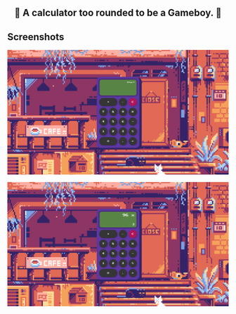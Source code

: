 ## <h2 align="center"> :space_invader: A calculator too rounded to be a Gameboy. :space_invader:</h2>


## Screenshots
<p align="center"><img src="img\img-1.png" width="1000" alt="Project screenshots"></p>
<p align="center"><img src="img\img-2.png" width="1000" alt="Project screenshots"></p>
